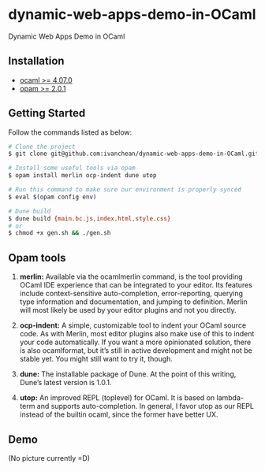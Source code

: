 # dynamic-web-apps-demo-in-OCaml

Dynamic Web Apps Demo in OCaml

## Installation
* [ocaml >= 4.07.0](https://ocaml.org/docs/install.html)
* [opam >= 2.0.1](https://opam.ocaml.org/doc/Install.html)

## Getting Started

Follow the commands listed as below:
```bash
# Clone the project
$ git clone git@github.com:ivanchean/dynamic-web-apps-demo-in-OCaml.git && cd dynamic-web-apps-demo-in-OCaml

# Install some useful tools via opam
$ opam install merlin ocp-indent dune utop

# Run this command to make sure our environment is properly synced
$ eval $(opam config env)

# Dune build
$ dune build {main.bc.js,index.html,style.css}
# or
$ chmod +x gen.sh && ./gen.sh
```

## Opam tools

1. __merlin:__ Available via the ocamlmerlin command, is the tool providing OCaml IDE experience that can be integrated to your editor. Its features include context-sensitive auto-completion, error-reporting, querying type information and documentation, and jumping to definition. Merlin will most likely be used by your editor plugins and not you directly.

2. __ocp-indent:__ A simple, customizable tool to indent your OCaml source code. As with Merlin, most editor plugins also make use of this to indent your code automatically. If you want a more opinionated solution, there is also ocamlformat, but it’s still in active development and might not be stable yet. You might still want to try it, though.

3. __dune:__ The installable package of Dune. At the point of this writing, Dune’s latest version is 1.0.1.
4. __utop:__ An improved REPL (toplevel) for OCaml. It is based on lambda-term and supports auto-completion. In general, I favor utop as our REPL instead of the builtin ocaml, since the former have better UX.

## Demo
(No picture currently =D)